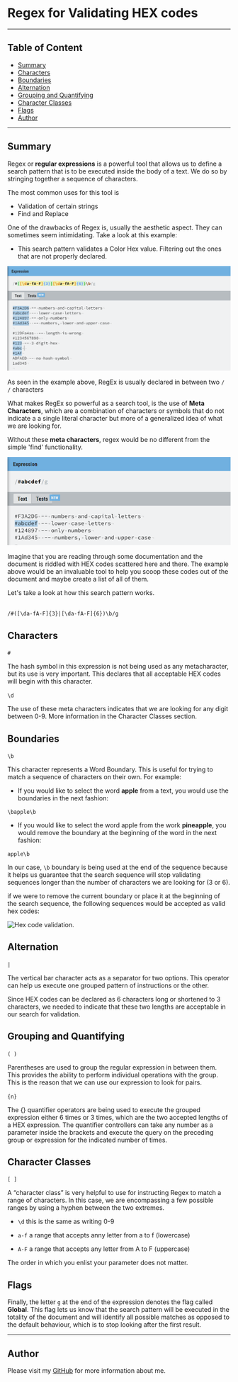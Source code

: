 # Regex for Validating HEX codes

---

## Table of Content
- [Summary](#summary)
- [Characters](#characters)
- [Boundaries](#boundaries)
- [Alternation](#alternation)
- [Grouping and Quantifying](#grouping-and-quantifying)
- [Character Classes](#character-classes)
- [Flags](#flags)
- [Author](#author)

---


## Summary

Regex or **regular expressions** is a powerful tool that allows us to define a search pattern that is to be executed inside the body of a text. We do so by stringing together a sequence of characters.

The most common uses for this tool is 
* Validation of certain strings
* Find and Replace

One of the drawbacks of Regex is, usually the aesthetic aspect. They can sometimes seem intimidating. Take a look at this example:

-  This search pattern validates a Color Hex value. Filtering out the ones that are not properly declared.

![Hex code validation ](../media/hex-example.png)


As seen in the example above, RegEx is usually declared in between two ```/ /``` characters

What makes RegEx so powerful as a search tool, is the use of **Meta Characters**, which are a combination of characters or symbols that do not indicate a a single literal character but more of a generalized idea of what we are looking for. 

Without these **meta characters**, regex would be no different from the simple 'find' functionality.

![Hex code validation ](../media/find-example.png)

Imagine that you are reading through some documentation and the document is riddled with HEX codes scattered here and there. The example above  would be an invaluable tool to  help you scoop these codes out of the document and maybe create a list of all of them. 

Let's take a look at how this search pattern works.

```

/#([\da-fA-F]{3}|[\da-fA-F]{6})\b/g

```


## Characters

``` # ```

The hash symbol in this expression is not being used as any metacharacter, but its use is very important. This declares that all acceptable HEX codes will begin with  this character. 


``` \d ```

The use of these meta characters indicates that we are looking for any digit between 0-9. More information in the Character Classes section.

## Boundaries
``` \b ```

This character represents a Word Boundary. This is useful for trying to match a sequence of characters on their own. For example:

* If you would like to select the word **apple** from a text, you would use the boundaries in the next fashion:
~~~
\bapple\b
~~~

* If you would like to select the word apple from the work **pineapple**, you would remove the boundary at the beginning  of the word in the next fashion:
~~~
apple\b
~~~

In our case, ```\b``` boundary is being used at the end of the sequence because it helps us guarantee that the search sequence will stop validating sequences longer than the number of characters we are looking for (3 or 6).

if we were to remove the current boundary or place it at the beginning of the search sequence, the following sequences would be accepted as valid hex codes:

![Hex code validation](../media/length.png).


## Alternation

```|```

The vertical bar character acts as a separator for two options. This operator can help us execute one grouped pattern of instructions or the other.

Since HEX codes can be declared as 6  characters long or shortened to 3 characters, we needed to indicate that these two lengths are acceptable in our search for validation. 


## Grouping and Quantifying

```( )```

Parentheses are used to group the regular expression in between them. This provides the ability to perform individual operations with the group. This is the reason that we can use our expression to look for pairs.


``` {n} ```

The {} quantifier operators are being used to execute the grouped expression either 6 times or 3 times, which are the two accepted lengths of a HEX expression. The quantifier controllers can take any number as a parameter inside the brackets and execute the query on the preceding group or expression for the indicated number of times.

## Character Classes

```[ ]```

A “character class” is very helpful to use for instructing Regex to match a range of characters. In this case, we are encompassing a few possible ranges by using a hyphen between the two extremes.

* ```\d``` this is the same as writing  0-9

* ```a-f``` a range that accepts anny letter from a to f (lowercase)

* ```A-F``` a range that accepts any letter from A to F (uppercase)

The order in which you enlist your parameter does not matter.


## Flags

Finally, the letter ```g``` at the end of the expression denotes the flag called **Global**. This flag lets us know that the search pattern will be executed in the totality of the document and will identify all possible matches as opposed to the default behaviour, which is to stop looking after the first result.

---

## Author

Please visit my [GitHub](https://github.com/isaiasqb) for more information about me.